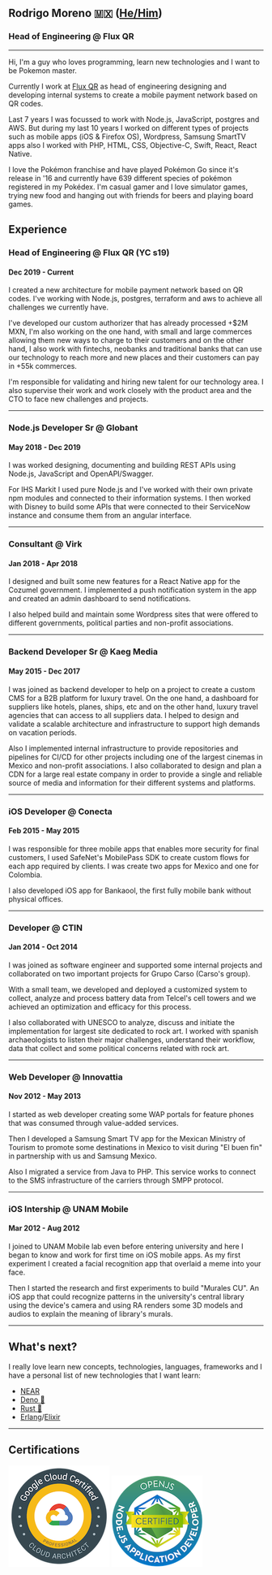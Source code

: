 ## Rodrigo Moreno 🇲🇽 ([He/Him](https://pronoun.is/he/him))
### Head of Engineering @ Flux QR
___

Hi, I'm a guy who loves programming, learn new technologies and I want to be Pokemon master.

Currently I work at [Flux QR](https://paywithflux.com) as head of engineering designing and developing internal systems to create a mobile payment network based on QR codes.

Last 7 years I was focussed to work with Node.js, JavaScript, postgres and AWS. But during my last 10 years I worked on different types of projects such as mobile apps (iOS & Firefox OS), Wordpress, Samsung SmartTV apps also I worked with PHP, HTML, CSS, Objective-C, Swift, React, React Native.

I love the Pokémon franchise and have played Pokémon Go since it's release in '16 and currently have 639 different species of pokémon registered in my Pokédex. I'm casual gamer and I love simulator games, trying new food and hanging out with friends for beers and playing board games.

## Experience

### **Head of Engineering @ Flux QR (YC s19)**
#### Dec 2019 - Current

I created a new architecture for mobile payment network based on QR codes. I've working with Node.js, postgres, terraform and aws to achieve all challenges we currently have.

I've developed our custom authorizer that has already processed +$2M MXN, I'm also working on the one hand, with small and large commerces allowing them new ways to charge to their customers and on the other hand, I also work with fintechs, neobanks and traditional banks that can use our technology to reach more and new places and their customers can pay in +55k commerces.

I'm responsible for validating and hiring new talent for our technology area. I also supervise their work and work closely with the product area and the CTO to face new challenges and projects. 

---
### **Node.js Developer Sr @ Globant**
#### May 2018 - Dec 2019

I was worked designing, documenting and building REST APIs using Node.js, JavaScript and OpenAPI/Swagger.

For IHS Markit I used pure Node.js and I've worked with their own private npm modules and connected to their information systems. I then worked with Disney to build some APIs that were connected to their ServiceNow instance and consume them from an angular interface.

---
### **Consultant @ Virk**
#### Jan 2018 - Apr 2018

I designed and built some new features for a React Native app for the Cozumel government. I implemented a push notification system in the app and created an admin dashboard to send notifications.

I also helped build and maintain some Wordpress sites that were offered to different governments, political parties and non-profit associations.

---
### **Backend Developer Sr @ Kaeg Media**
#### May 2015 - Dec 2017

I was joined as backend developer to help on a project to create a custom CMS for a B2B platform for luxury travel. On the one hand, a dashboard for suppliers like hotels, planes, ships, etc and on the other hand, luxury travel agencies that can access to all suppliers data. I helped to design and validate a scalable architecture and infrastructure to support high demands on vacation periods.

Also I implemented internal infrastructure to provide repositories and pipelines for CI/CD for other projects including one of the largest cinemas in Mexico and non-profit associations. I also collaborated to design and plan a CDN for a large real estate company in order to provide a single and reliable source of media and information for their different systems and platforms.

---
### **iOS Developer @ Conecta**
#### Feb 2015 - May 2015

I was responsible for three mobile apps that enables more security for final customers, I used SafeNet's MobilePass SDK to create custom flows for each app required by clients. I was create two apps for Mexico and one for Colombia.

I also developed iOS app for Bankaool, the first fully mobile bank without physical offices.

---
### **Developer @ CTIN**
#### Jan 2014 - Oct 2014

I was joined as software engineer and supported some internal projects and collaborated on two important projects for Grupo Carso (Carso's group).

With a small team, we developed and deployed a customized system to collect, analyze and process battery data from Telcel's cell towers and we achieved an optimization and efficacy for this process.

I also collaborated with UNESCO to analyze, discuss and initiate the implementation for largest site dedicated to rock art. I worked with spanish archaeologists to listen their major challenges, understand their workflow, data that collect and some political concerns related with rock art.

---
### **Web Developer @ Innovattia**
#### Nov 2012 - May 2013

I started as web developer creating some WAP portals for feature phones that was consumed through value-added services.

Then I developed a Samsung Smart TV app for the Mexican Ministry of Tourism to promote some destinations in Mexico to visit during "El buen fin" in partnership with us and Samsung Mexico.

Also I migrated a service from Java to PHP. This service works to connect to the SMS infrastructure of the carriers through SMPP protocol.

---
### **iOS Intership @ UNAM Mobile**
#### Mar 2012 - Aug 2012

I joined to UNAM Mobile lab even before entering university and here I began to know and work for first time on iOS mobile apps. As my first experiment I created a facial recognition app that overlaid a meme into your face.

Then I started the research and first experiments to build "Murales CU". An iOS app that could recognize patterns in the university's central library using the device's camera and using RA renders some 3D models and audios to explain the meaning of library's murals.

___

## What's next?

I really love learn new concepts, technologies, languages, frameworks and I have a personal list of new technologies that I want learn:

* [NEAR](https://near.org/)
* [Deno 🦕](https://deno.land/)
* [Rust 🦀](https://www.rust-lang.org/)
* [Erlang](https://www.erlang.org/)/[Elixir](https://elixir-lang.org/)
___

## Certifications

[![GCP Cloud Architect](gcp_professional_cloud_architect.png)](https://www.credential.net/fa1366af-4823-4fcb-b553-477f5b607470) [![JSNAD](openjs_jsnad.png)](https://www.credly.com/badges/0facda80-21c4-4984-a0d6-1fb4ba72c713)
